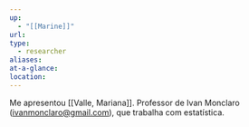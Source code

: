 ```yaml
---
up:
  - "[[Marine]]"
url: 
type:
  - researcher
aliases: 
at-a-glance: 
location:
---
```

Me apresentou [[Valle, Mariana]]. Professor de Ivan Monclaro (ivanmonclaro@gmail.com), que trabalha com estatística.